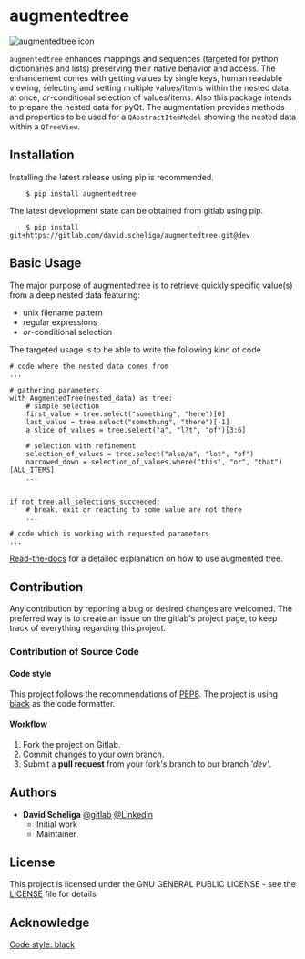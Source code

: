 # augmentedtree

![augmentedtree icon](https://gitlab.com/david.scheliga/augmentedtree/raw/dev/docs/resources/augmentedtree-icon.png "Circle, square, triangle and lines.")

`augmentedtree` enhances mappings and sequences (targeted for python
dictionaries and lists) preserving their native behavior and access.
The enhancement comes with getting values by single keys, human readable
viewing, selecting and setting multiple values/items within the nested
data at once, *or*-conditional selection of values/items. Also this package
intends to prepare the nested data for pyQt. The augmentation provides
methods and properties to be used for a `QAbstractItemModel` showing
the nested data within a `QTreeView`.

## Installation

Installing the latest release using pip is recommended.

```` shell script
    $ pip install augmentedtree
````

The latest development state can be obtained from gitlab using pip.

```` shell script
    $ pip install git+https://gitlab.com/david.scheliga/augmentedtree.git@dev
````

## Basic Usage
The major purpose of augmentedtree is to retrieve quickly specific value(s) from a deep
nested data featuring:

- unix filename pattern
- regular expressions
- *or*-conditional selection

The targeted usage is to be able to write the following kind of code

````
# code where the nested data comes from
...

# gathering parameters
with AugmentedTree(nested_data) as tree:
    # simple selection
    first_value = tree.select("something", "here")[0]
    last_value = tree.select("something", "there")[-1]
    a_slice_of_values = tree.select("a", "l?t", "of")[3:6]

    # selection with refinement
    selection_of_values = tree.select("also/a", "lot", "of")
    narrowed_down = selection_of_values.where("this", "or", "that")[ALL_ITEMS]
    ...


if not tree.all_selections_succeeded:
    # break, exit or reacting to some value are not there
    ...

# code which is working with requested parameters       
...
````

[Read-the-docs](https://augmentedtree.readthedocs.io/en/latest/) for a detailed 
explanation on how to use augmented tree.

## Contribution

Any contribution by reporting a bug or desired changes are welcomed. The preferred 
way is to create an issue on the gitlab's project page, to keep track of everything 
regarding this project.

### Contribution of Source Code
#### Code style
This project follows the recommendations of [PEP8](https://www.python.org/dev/peps/pep-0008/).
The project is using [black](https://github.com/psf/black) as the code formatter.

#### Workflow

1. Fork the project on Gitlab.
2. Commit changes to your own branch.
3. Submit a **pull request** from your fork's branch to our branch *'dev'*.

## Authors

* **David Scheliga** 
    [@gitlab](https://gitlab.com/david.scheliga)
    [@Linkedin](https://www.linkedin.com/in/david-scheliga-576984171/)
    - Initial work
    - Maintainer

## License

This project is licensed under the GNU GENERAL PUBLIC LICENSE - see the
[LICENSE](LICENSE) file for details

## Acknowledge

[Code style: black](https://github.com/psf/black)

